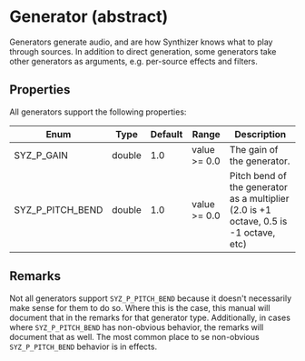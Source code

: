 # Generator (abstract)

Generators generate audio, and are how Synthizer knows what to play through sources. In addition to direct
generation, some generators take other generators as arguments, e.g. per-source effects and filters.

## Properties

All generators support the following properties:

Enum | Type | Default | Range | Description
--- | --- | --- | --- | ---
SYZ_P_GAIN | double | 1.0 | value >= 0.0 | The gain of the generator.
SYZ_P_PITCH_BEND | double | 1.0 | value >= 0.0 | Pitch bend of the generator as a multiplier (2.0 is +1 octave, 0.5 is -1 octave, etc)

## Remarks

Not all generators support `SYZ_P_PITCH_BEND` because it doesn't necessarily make sense for them to do so.  Where this is the case, this manual
will document that in the remarks for that generator type.  Additionally, in cases where
`SYZ_P_PITCH_BEND` has non-obvious behavior, the remarks will document that as well.  The most common place to se non-obvious `SYZ_P_PITCH_BEND` behavior is in effects.
